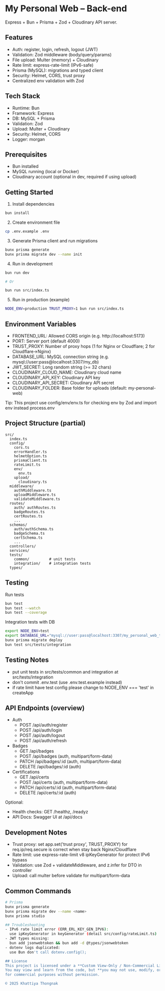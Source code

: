 # My Personal Web – Back-end

Express + Bun + Prisma + Zod + Cloudinary API server.

## Features
- Auth: register, login, refresh, logout (JWT)
- Validation: Zod middleware (body/query/params)
- File upload: Multer (memory) + Cloudinary
- Rate limit: express-rate-limit (IPv6-safe)
- Prisma (MySQL): migrations and typed client
- Security: Helmet, CORS, trust proxy
- Centralized env validation with Zod

## Tech Stack
- Runtime: Bun
- Framework: Express
- DB: MySQL + Prisma
- Validation: Zod
- Upload: Multer + Cloudinary
- Security: Helmet, CORS
- Logger: morgan

## Prerequisites
- Bun installed
- MySQL running (local or Docker)
- Cloudinary account (optional in dev, required if using upload)

## Getting Started
1) Install dependencies
```bash
bun install
```

2) Create environment file
```bash
cp .env.example .env
```

3) Generate Prisma client and run migrations
```bash
bunx prisma generate
bunx prisma migrate dev --name init
```

4) Run in development
```bash
bun run dev

# Or

bun run src/index.ts
```

5) Run in production (example)
```bash
NODE_ENV=production TRUST_PROXY=1 bun run src/index.ts
```

## Environment Variables
- FRONTEND_URL: Allowed CORS origin (e.g. http://localhost:5173)
- PORT: Server port (default 4000)
- TRUST_PROXY: Number of proxy hops (1 for Nginx or Cloudflare; 2 for Cloudflare→Nginx)
- DATABASE_URL: MySQL connection string (e.g. mysql://user:pass@localhost:3307/my_db)
- JWT_SECRET: Long random string (>= 32 chars)
- CLOUDINARY_CLOUD_NAME: Cloudinary cloud name
- CLOUDINARY_API_KEY: Cloudinary API key
- CLOUDINARY_API_SECRET: Cloudinary API secret
- CLOUDINARY_FOLDER: Base folder for uploads (default: my-personal-web)

Tip: This project use config/env/env.ts for checking env by Zod and import env instead process.env

## Project Structure (partial)
```
src/
  index.ts
  config/
    cors.ts
    errorHandler.ts
    helmetOption.ts
    prismaClient.ts
    rateLimit.ts
    env/
      env.ts
    upload/
      cloudinary.ts
  middleware/
    authMiddleware.ts
    uploadMiddleware.ts
    validateMiddleware.ts
  routes/
    auth/ authRoutes.ts
    badgeRoutes.ts
    certRoutes.ts
    ...
  schemas/
    auth/authSchema.ts
    badgeSchema.ts
    certSchema.ts
    ...
  controllers/
  services/
  tests/
    common/         # unit tests
    integration/    # integration tests
  types/
```
## Testing
  Run tests
  ```bash
  bun test
  bun test --watch
  bun test --coverage
  ```

  Integration tests with DB
  ```bash
  export NODE_ENV=test
  export DATABASE_URL="mysql://user:pass@localhost:3307/my_personal_web_test"
  bunx prisma migrate deploy
  bun test src/tests/integration
  ```

## Testing Notes
- put unit tests in src/tests/common and integration at src/tests/integration
- don't commit .env.test (use .env.test.example instead)
- if rate limit have test config please change to NODE_ENV === 'test' in createApp

## API Endpoints (overview)
- Auth
  - POST /api/auth/register
  - POST /api/auth/login
  - POST /api/auth/logout
  - POST /api/auth/refresh
- Badges
  - GET /api/badges
  - POST /api/badges (auth, multipart/form-data)
  - PATCH /api/badges/:id (auth, multipart/form-data)
  - DELETE /api/badges/:id (auth)
- Certifications
  - GET /api/certs
  - POST /api/certs (auth, multipart/form-data)
  - PATCH /api/certs/:id (auth, multipart/form-data)
  - DELETE /api/certs/:id (auth)

Optional:
- Health checks: GET /healthz, /readyz
- API Docs: Swagger UI at /api/docs 

## Development Notes
- Trust proxy: set app.set('trust proxy', TRUST_PROXY) for req.ip/req.secure is correct when stay back Nginx/Cloudflare
- Rate limit: use express-rate-limit v8 ipKeyGenerator for protect IPv6 bypass
- Validation: use Zod + validateMiddleware, and z.infer for DTO in controller
- Upload: call multer before validate for multipart/form-data

## Common Commands
```bash
# Prisma
bunx prisma generate
bunx prisma migrate dev --name <name>
bunx prisma studio

## Troubleshooting
- IPv6 rate limit error (ERR_ERL_KEY_GEN_IPV6):
  use ipKeyGenerator in keyGenerator (detail src/config/rateLimit.ts)
- JWT types missing:
  bun add jsonwebtoken && bun add -d @types/jsonwebtoken
- dotenv logs duplicated:
  use Bun don't call dotenv.config();

## License
This project is licensed under a **Custom View-Only / Non-Commercial License**.  
You may view and learn from the code, but **you may not use, modify, or distribute it** 
for commercial purposes without permission.

© 2025 Khattiya Thongnak
